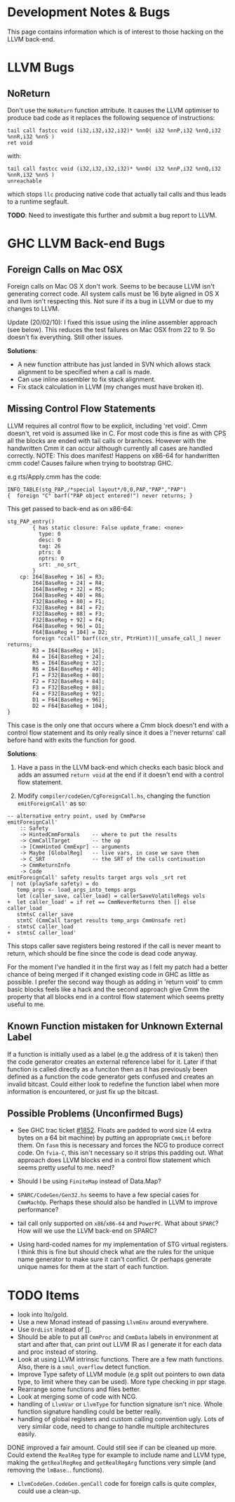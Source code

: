 # Development Notes & Bugs


This page contains information which is of interest to those hacking on the LLVM back-end.

# LLVM Bugs

## NoReturn


Don't use the `NoReturn` function attribute. It causes the LLVM optimiser to produce bad code as it replaces the following sequence of instructions:

```wiki
tail call fastcc void (i32,i32,i32,i32)* %nnO( i32 %nnP,i32 %nnQ,i32 %nnR,i32 %nnS )
ret void
```


with:

```wiki
tail call fastcc void (i32,i32,i32,i32)* %nnO( i32 %nnP,i32 %nnQ,i32 %nnR,i32 %nnS )
unreachable
```


which stops `llc` producing native code that actually tail calls and thus leads to a runtime segfault.

**TODO**: Need to investigate this further and submit a bug report to LLVM.

# GHC LLVM Back-end Bugs

## Foreign Calls on Mac OSX


Foreign calls on Mac OS X don't work. Seems to be because LLVM isn't generating correct code. All system calls must be 16 byte aligned in OS X and llvm isn't respecting this. Not sure if its a bug in LLVM or due to my changes to LLVM.


Update (20/02/10): I fixed this issue using the inline assembler approach (see below). This reduces the test failures on Mac OSX from 22 to 9. So doesn't fix everything. Still other issues.

**Solutions**:

- A new function attribute has just landed in SVN which allows stack alignment to be specified when a call is made.
- Can use inline assembler to fix stack alignment.
- Fix stack calculation in LLVM (my changes must have broken it).

## Missing Control Flow Statements


LLVM requires all control flow to be explicit, including 'ret void'. Cmm doesn't, ret void is assumed like in C. For most code this is fine as with CPS all the blocks are ended with tail calls or branhces. However with the handwritten Cmm it can occur although currently all cases are handled correctly. NOTE: This does manifest! Happens on x86-64 for handwritten cmm code! Causes failure when trying to bootstrap GHC.


e.g rts/Apply.cmm has the code:

```wiki
INFO_TABLE(stg_PAP,/*special layout*/0,0,PAP,"PAP","PAP")
{  foreign "C" barf("PAP object entered!") never returns; }
```


This get passed to back-end as on x86-64:

```wiki
stg_PAP_entry()
        { has static closure: False update_frame: <none>
          type: 0
          desc: 0
          tag: 26
          ptrs: 0
          nptrs: 0
          srt: _no_srt_
        }
    cp: I64[BaseReg + 16] = R3;
        I64[BaseReg + 24] = R4;
        I64[BaseReg + 32] = R5;
        I64[BaseReg + 40] = R6;
        F32[BaseReg + 80] = F1;
        F32[BaseReg + 84] = F2;
        F32[BaseReg + 88] = F3;
        F32[BaseReg + 92] = F4;
        F64[BaseReg + 96] = D1;
        F64[BaseReg + 104] = D2;
        foreign "ccall" barf((cn_str, PtrHint))[_unsafe_call_] never returns;
        R3 = I64[BaseReg + 16];
        R4 = I64[BaseReg + 24];
        R5 = I64[BaseReg + 32];
        R6 = I64[BaseReg + 40];
        F1 = F32[BaseReg + 80];
        F2 = F32[BaseReg + 84];
        F3 = F32[BaseReg + 88];
        F4 = F32[BaseReg + 92];
        D1 = F64[BaseReg + 96];
        D2 = F64[BaseReg + 104];
}
```


This case is the only one that occurs where a Cmm block doesn't end with a control flow statement and its only really since it does a !'never returns' call before hand with exits the function for good.

**Solutions**:


1) Have a pass in the LLVM back-end which checks each basic block and adds an assumed `return void` at the end if it doesn't end with a control flow statement.


2) Modify `compiler/codeGen/CgForeignCall.hs`, changing the function `emitForeignCall'` as so:

```wiki
-- alternative entry point, used by CmmParse
emitForeignCall'
    :: Safety
    -> HintedCmmFormals    -- where to put the results
    -> CmmCallTarget       -- the op
    -> [CmmHinted CmmExpr] -- arguments
    -> Maybe [GlobalReg]   -- live vars, in case we save them
    -> C_SRT               -- the SRT of the calls continuation
    -> CmmReturnInfo
    -> Code
emitForeignCall' safety results target args vols _srt ret
 | not (playSafe safety) = do
   temp_args <- load_args_into_temps args
   let (caller_save, caller_load) = callerSaveVolatileRegs vols
+  let caller_load' = if ret == CmmNeverReturns then [] else caller_load
   stmtsC caller_save
   stmtC (CmmCall target results temp_args CmmUnsafe ret)
-  stmtsC caller_load
+  stmtsC caller_load'
```


This stops caller save registers being restored if the call is never meant to return, which should be fine since the code is dead code anyway.


For the moment I've handled it in the first way as I felt my patch had a better chance of being merged if it changed existing code in GHC as little as possible. I prefer the second way though as adding in 'return void' to cmm basic blocks feels like a hack and the second approach give Cmm the property that all blocks end in a control flow statement which seems pretty useful to me. 

## Known Function mistaken for Unknown External Label


If a function is initially used as a label (e.g the address of it is taken) then the code generator creates an external reference label for it. Later if that function is called directly as a funciton then as it has previously been defined as a function the code generator gets confused and creates an invalid bitcast. Could either look to redefine the function label when more information is encountered, or just fix up the bitcast.

## Possible Problems (Unconfirmed Bugs)

- See GHC trac ticket [\#1852](https://gitlab.haskell.org//ghc/ghc/issues/1852). Floats are padded to word size (4 extra bytes on a 64 bit machine) by putting an appropriate `CmmLit` before them. On `fasm` this is necessary and forces the NCG to produce correct code. On `fvia-C`, this isn't necessary so it strips this padding out. What approach does LLVM blocks end in a control flow statement which seems pretty useful to me.  need?

- Should I be using `FiniteMap` instead of Data.Map?

- `SPARC/CodeGen/Gen32.hs` seems to have a few special cases for `CmmMachOp`. Perhaps these should also be handled in LLVM to improve performance?

- tail call only supported on `x86`/`x86-64` and `PowerPC`. What about `SPARC`? How will we use the LLVM back-end on SPARC?

- Using hard-coded names for my implementation of STG virtual registers. I think this is fine but should check what are the rules for the unique name generator to make sure it can't conflict. Or perhaps generate unique names for them at the start of each function.

# TODO Items

- look into lto/gold.
- Use a new Monad instead of passing `LlvmEnv` around everywhere.
- Use `OrdList` instead of \[\].
- Should be able to put all `CmmProc` and `CmmData` labels in environment at start and after that, can print out LLVM IR as I generate it for each data and proc instead of storing.
- Look at using LLVM intrinsic functions. There are a few math functions. Also, there is a `smul_overflow` detect function.
- Improve Type safety of LLVM module (e.g split out pointers to own data type, to limit where they can be used). More type checking in ppr stage.
- Rearrange some functions and files better.
- Look at merging some of code with NCG.
- handling of `LlvmVar` or `LlvmType` for function signature isn't nice. Whole function signature handling could be better really.
- handling of global registers and custom calling convention ugly. Lots of very similar code, need to change to handle multiple architectures easily.

DONE improved a fair amount. Could still see if can be cleaned up more. Could extend the `RealReg` type for example to include name and LLVM type, making the `getRealRegReg` and `getRealRegArg` functions very simple (and removing the `lmBase`... functions).

- `LlvmCodeGen.CodeGen.genCall` code for foreign calls is quite complex, could use a clean-up.
